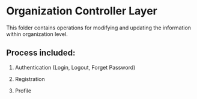 # Organization Controller Layer

This folder contains operations for modifying and updating the information within
organization level.

## Process included:

1. Authentication (Login, Logout, Forget Password)

2. Registration

3. Profile